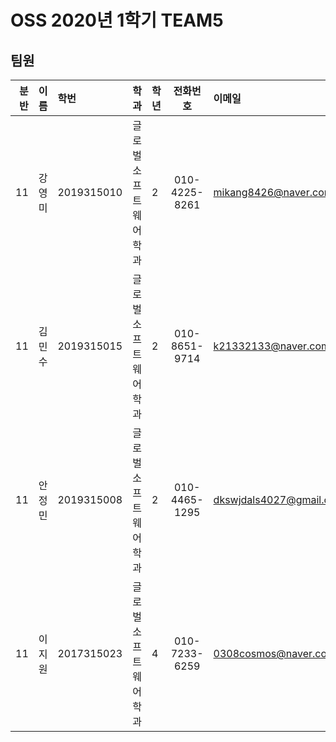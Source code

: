 
# OSS 2020년 1학기 TEAM5

## 팀원

| 분반 | 이름 | 학번 | 학과 | 학년 | 전화번호 | 이메일 | git
|----:|:----:|:----|:----:|:----|:----:|:----|:----|
|11 |	강영미	| 2019315010 | 글로벌소프트웨어학과	| 2	| 010-4225-8261	| mikang8426@naver.com | |
|11	| 김민수	| 2019315015 | 글로벌소프트웨어학과	| 2	| 010-8651-9714	| k21332133@naver.com | |
|11	| 안정민	| 2019315008 | 글로벌소프트웨어학과	| 2	| 010-4465-1295	| dkswjdals4027@gmail.com | |
|11	| 이지원	| 2017315023 | 글로벌소프트웨어학과	| 4	| 010-7233-6259	| 0308cosmos@naver.com | |
